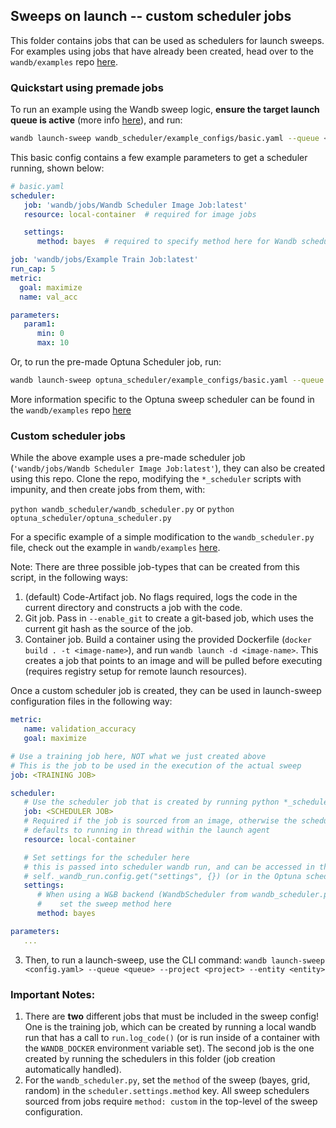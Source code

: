 ## Sweeps on launch -- custom scheduler jobs

This folder contains jobs that can be used as schedulers for launch sweeps. For examples using jobs that have already been created, head over to the `wandb/examples` repo [here](https://github.com/wandb/examples/tree/master/examples/launch/launch-sweeps).

### Quickstart using premade jobs

To run an example using the Wandb sweep logic, **ensure the target launch queue is active** (more info [here](https://docs.wandb.ai/guides/launch/quickstart)), and run:

```bash
wandb launch-sweep wandb_scheduler/example_configs/basic.yaml --queue <queue> --project <project> --entity <entity>
```

This basic config contains a few example parameters to get a scheduler running, shown below: 

```yaml
# basic.yaml
scheduler:
   job: 'wandb/jobs/Wandb Scheduler Image Job:latest'
   resource: local-container  # required for image jobs

   settings:
      method: bayes  # required to specify method here for Wandb scheduler 

job: 'wandb/jobs/Example Train Job:latest'
run_cap: 5
metric:
  goal: maximize
  name: val_acc

parameters:
   param1:
      min: 0
      max: 10
```

Or, to run the pre-made Optuna Scheduler job, run: 

```bash
wandb launch-sweep optuna_scheduler/example_configs/basic.yaml --queue <queue> --project <project> --entity <entity>
```

More information specific to the Optuna sweep scheduler can be found in the `wandb/examples` repo [here](https://github.com/wandb/examples/tree/master/examples/launch/launch-sweeps/optuna-scheduler)

### Custom scheduler jobs

While the above example uses a pre-made scheduler job (`'wandb/jobs/Wandb Scheduler Image Job:latest'`), they can also be created using this repo. Clone the repo, modifying the `*_scheduler` scripts with impunity, and then create jobs from them, with:

`python wandb_scheduler/wandb_scheduler.py` or `python optuna_scheduler/optuna_scheduler.py`

For a specific example of a simple modification to the `wandb_scheduler.py` file, check out the example in `wandb/examples` [here](https://github.com/wandb/examples/tree/master/examples/launch/launch-sweeps/custom-scheduler).

Note: There are three possible job-types that can be created from this script, in the following ways:
1. (default) Code-Artifact job. No flags required, logs the code in the current directory and constructs a job with the code.
2. Git job. Pass in `--enable_git` to create a git-based job, which uses the current git hash as the source of the job.
3. Container job. Build a container using the provided Dockerfile (`docker build . -t <image-name>`), and run `wandb launch -d <image-name>`. This creates a job that points to an image and will be pulled before executing (requires registry setup for remote launch resources).

Once a custom scheduler job is created, they can be used in launch-sweep configuration files in the following way:

```yaml
metric:
   name: validation_accuracy
   goal: maximize

# Use a training job here, NOT what we just created above
# This is the job to be used in the execution of the actual sweep
job: <TRAINING JOB>

scheduler:
   # Use the scheduler job that is created by running python *_scheduler.py
   job: <SCHEDULER JOB>
   # Required if the job is sourced from an image, otherwise the scheduler
   # defaults to running in thread within the launch agent
   resource: local-container

   # Set settings for the scheduler here
   # this is passed into scheduler wandb run, and can be accessed in the scheduler with
   # self._wandb_run.config.get("settings", {}) (or in the Optuna scheduler self._optuna_config)
   settings:
      # When using a W&B backend (WandbScheduler from wandb_scheduler.py)
      #    set the sweep method here
      method: bayes

parameters:
   ...
```

3. Then, to run a launch-sweep, use the CLI command: 
   `wandb launch-sweep <config.yaml> --queue <queue> --project <project> --entity <entity>`

### Important Notes: 

1. There are **two** different jobs that must be included in the sweep config! One is the training job, which can be created by running a local wandb run that has a call to `run.log_code()` (or is run inside of a container with the `WANDB_DOCKER` environment variable set). The second job is the one created by running the schedulers in this folder (job creation automatically handled). 
2. For the `wandb_scheduler.py`, set the `method` of the sweep (bayes, grid, random) in the `scheduler.settings.method` key. All sweep schedulers sourced from jobs require `method: custom` in the top-level of the sweep configuration.

